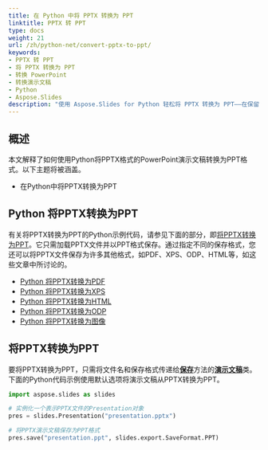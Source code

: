 ```yaml
---
title: 在 Python 中将 PPTX 转换为 PPT
linktitle: PPTX 转 PPT
type: docs
weight: 21
url: /zh/python-net/convert-pptx-to-ppt/
keywords:
- PPTX 转 PPT
- 将 PPTX 转换为 PPT
- 转换 PowerPoint
- 转换演示文稿
- Python
- Aspose.Slides
description: "使用 Aspose.Slides for Python 轻松将 PPTX 转换为 PPT——在保留演示文稿布局和质量的同时，确保与 PowerPoint 格式的无缝兼容。"
---
```


## **概述**

本文解释了如何使用Python将PPTX格式的PowerPoint演示文稿转换为PPT格式。以下主题将被涵盖。

- 在Python中将PPTX转换为PPT

## **Python 将PPTX转换为PPT**

有关将PPTX转换为PPT的Python示例代码，请参见下面的部分，即[将PPTX转换为PPT](#convert-pptx-to-ppt)。它只需加载PPTX文件并以PPT格式保存。通过指定不同的保存格式，您还可以将PPTX文件保存为许多其他格式，如PDF、XPS、ODP、HTML等，如这些文章中所讨论的。

- [Python 将PPTX转换为PDF](https://docs.aspose.com/slides/python-net/convert-powerpoint-to-pdf/)
- [Python 将PPTX转换为XPS](https://docs.aspose.com/slides/python-net/convert-powerpoint-to-xps/)
- [Python 将PPTX转换为HTML](https://docs.aspose.com/slides/python-net/convert-powerpoint-to-html/)
- [Python 将PPTX转换为ODP](https://docs.aspose.com/slides/python-net/save-presentation/)
- [Python 将PPTX转换为图像](https://docs.aspose.com/slides/python-net/convert-powerpoint-to-png/)

## **将PPTX转换为PPT**
要将PPTX转换为PPT，只需将文件名和保存格式传递给[**保存**](https://reference.aspose.com/slides/python-net/aspose.slides/presentation/)方法的[**演示文稿**](https://reference.aspose.com/slides/python-net/aspose.slides/presentation/)类。下面的Python代码示例使用默认选项将演示文稿从PPTX转换为PPT。

```py
import aspose.slides as slides

# 实例化一个表示PPTX文件的Presentation对象
pres = slides.Presentation("presentation.pptx")

# 将PPTX演示文稿保存为PPT格式
pres.save("presentation.ppt", slides.export.SaveFormat.PPT)
```